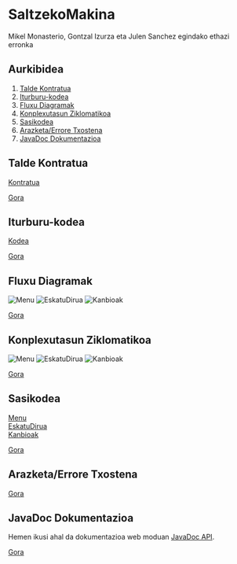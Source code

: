 # SaltzekoMakina
Mikel Monasterio, Gontzal Izurza eta Julen Sanchez egindako ethazi erronka

## Aurkibidea

1. [Talde Kontratua](#talde-kontratua)
2. [Iturburu-kodea](#iturburu-kodea)
3. [Fluxu Diagramak](#fluxu-diagramak)
4. [Konplexutasun Ziklomatikoa](#konplexutasun-ziklomatikoa)
5. [Sasikodea](#sasikodea)
6. [Arazketa/Errore Txostena](#arazketaerrore-txostena)
7. [JavaDoc Dokumentazioa](#javadoc-dokumentazioa)

## Talde Kontratua

[Kontratua](/dokumentazioa/Kontratua.pdf)

[Gora](#saltzekomakina)

## Iturburu-kodea

[Kodea](/src/SaltzekoMakina.java)

[Gora](#saltzekomakina)

## Fluxu Diagramak

![Menu](/dokumentazioa/Menu.png)
![EskatuDirua](/dokumentazioa/EskatuDirua.png)
![Kanbioak](/dokumentazioa/Kanbioak.png)

[Gora](#saltzekomakina)

## Konplexutasun Ziklomatikoa

![Menu](/dokumentazioa/MenuGrafo.png)
![EskatuDirua](/dokumentazioa/EskatuDiruaGrafo.png)
![Kanbioak](/dokumentazioa/KanbioakGrafo.png)

[Gora](#saltzekomakina)

## Sasikodea

[Menu](/dokumentazioa/SaltzekoMakinaMenu.psc)\
[EskatuDirua](/dokumentazioa/SaltzekoMakinaEskatuDirua.psc)\
[Kanbioak](/dokumentazioa/SaltzekoMakinaKanbioak.psc)

[Gora](#saltzekomakina)

## Arazketa/Errore Txostena



[Gora](#saltzekomakina)

## JavaDoc Dokumentazioa

Hemen ikusi ahal da dokumentazioa web moduan [JavaDoc API](https://boguminillo.github.io/SaltzekoMakina/).

[Gora](#saltzekomakina)
